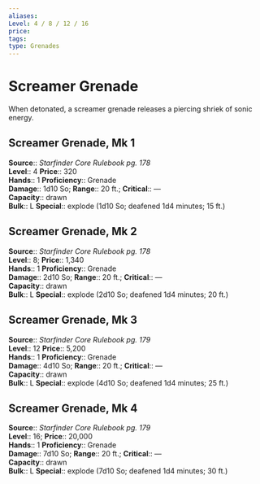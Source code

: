 ```yaml
---
aliases: 
Level: 4 / 8 / 12 / 16
price: 
tags: 
type: Grenades
---
```


# Screamer Grenade

When detonated, a screamer grenade releases a piercing shriek of sonic energy.  

## Screamer Grenade, Mk 1

**Source**:: _Starfinder Core Rulebook pg. 178_  
**Level**:: 4
**Price**:: 320  
**Hands**:: 1
**Proficiency**:: Grenade  
**Damage**:: 1d10 So; **Range**:: 20 ft.;
**Critical**:: —  
**Capacity**:: drawn  
**Bulk**:: L
**Special**:: explode (1d10 So; deafened 1d4 minutes; 15 ft.)

## Screamer Grenade, Mk 2

**Source**:: _Starfinder Core Rulebook pg. 178_  
**Level**:: 8;
**Price**:: 1,340  
**Hands**:: 1
**Proficiency**:: Grenade  
**Damage**:: 2d10 So; **Range**:: 20 ft.;
**Critical**:: —  
**Capacity**:: drawn  
**Bulk**:: L
**Special**:: explode (2d10 So; deafened 1d4 minutes; 20 ft.)

## Screamer Grenade, Mk 3

**Source**:: _Starfinder Core Rulebook pg. 179_  
**Level**:: 12
**Price**:: 5,200  
**Hands**:: 1
**Proficiency**:: Grenade  
**Damage**:: 4d10 So; **Range**:: 20 ft.;
**Critical**:: —  
**Capacity**:: drawn  
**Bulk**:: L
**Special**:: explode (4d10 So; deafened 1d4 minutes; 25 ft.)

## Screamer Grenade, Mk 4

**Source**:: _Starfinder Core Rulebook pg. 179_  
**Level**:: 16;
**Price**:: 20,000  
**Hands**:: 1
**Proficiency**:: Grenade  
**Damage**:: 7d10 So; **Range**:: 20 ft.;
**Critical**:: —  
**Capacity**:: drawn  
**Bulk**:: L
**Special**:: explode (7d10 So; deafened 1d4 minutes; 30 ft.)
